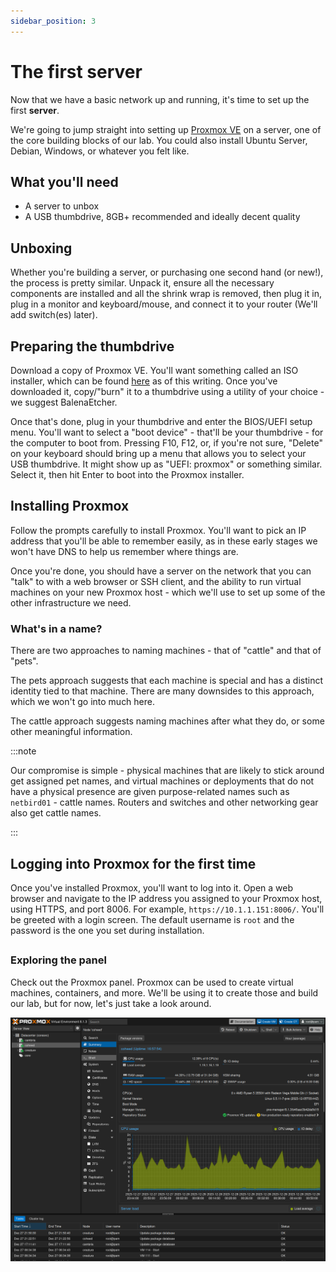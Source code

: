 ```yaml
---
sidebar_position: 3
---
```


# The first server
Now that we have a basic network up and running, it's time to set up the first **server**.

We're going to jump straight into setting up [Proxmox VE](https://proxmox.com) on a server, one of the core building blocks of our lab. You could also install Ubuntu Server, Debian, Windows, or whatever you felt like.

## What you'll need
* A server to unbox
* A USB thumbdrive, 8GB+ recommended and ideally decent quality

## Unboxing
Whether you're building a server, or purchasing one second hand (or new!), the process is pretty similar. Unpack it, ensure all the necessary components are installed and all the shrink wrap is removed, then plug it in, plug in a monitor and keyboard/mouse, and connect it to your router (We'll add switch(es) later).

## Preparing the thumbdrive
Download a copy of Proxmox VE. You'll want something called an ISO installer, which can be found [here](https://proxmox.com/en/downloads) as of this writing. Once you've downloaded it, copy/"burn" it to a thumbdrive using a utility of your choice - we suggest BalenaEtcher.

Once that's done, plug in your thumbdrive and enter the BIOS/UEFI setup menu. You'll want to select a "boot device" - that'll be your thumbdrive - for the computer to boot from. Pressing F10, F12, or, if you're not sure, "Delete" on your keyboard should bring up a menu that allows you to select your USB thumbdrive. It might show up as "UEFI: proxmox" or something similar. Select it, then hit Enter to boot into the Proxmox installer.

## Installing Proxmox
Follow the prompts carefully to install Proxmox. You'll want to pick an IP address that you'll be able to remember easily, as in these early stages we won't have DNS to help us remember where things are.

Once you're done, you should have a server on the network that you can "talk" to with a web browser or SSH client, and the ability to run virtual machines on your new Proxmox host - which we'll use to set up some of the other infrastructure we need.

### What's in a name?
There are two approaches to naming machines - that of "cattle" and that of "pets".

The pets approach suggests that each machine is special and has a distinct identity tied to that machine. There are many downsides to this approach, which we won't go into much here.

The cattle approach suggests naming machines after what they do, or some other meaningful information.

:::note

Our compromise is simple - physical machines that are likely to stick around get assigned pet names, and virtual machines or deployments that do not have a physical presence are given purpose-related names such as `netbird01` - cattle names. Routers and switches and other networking gear also get cattle names.

:::

## Logging into Proxmox for the first time
Once you've installed Proxmox, you'll want to log into it. Open a web browser and navigate to the IP address you assigned to your Proxmox host, using HTTPS, and port 8006. For example, `https://10.1.1.151:8006/`. You'll be greeted with a login screen. The default username is `root` and the password is the one you set during installation.

## 

### Exploring the panel
Check out the Proxmox panel. Proxmox can be used to create virtual machines, containers, and more. We'll be using it to create those and build our lab, but for now, let's just take a look around.

![The Proxmox web panel](assets/proxmox.png)